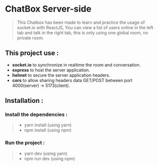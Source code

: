 # ChatBox Server-side

> This Chatbox has been made to learn and practice the usage of socket.io with ReactJS, You can view a list of users online in the left tab and talk in the right tab, this is only using one global room, no private room. 

## This project use : 
* **socket.io** to synchronize in realtime the room and conversation.
* **express** to host the server application.
* **helmet** to secure the server application headers.
* **cors** to allow sharing headers data GET/POST between port 4000(server) -> 5173(client).


## Installation : 
### Install the dependencies : 
> * yarn install (using yarn) 
> * npm install  (using npm)

###  Run the project : 
> * yarn dev (using yarn)
> * npm run dev (using npm)